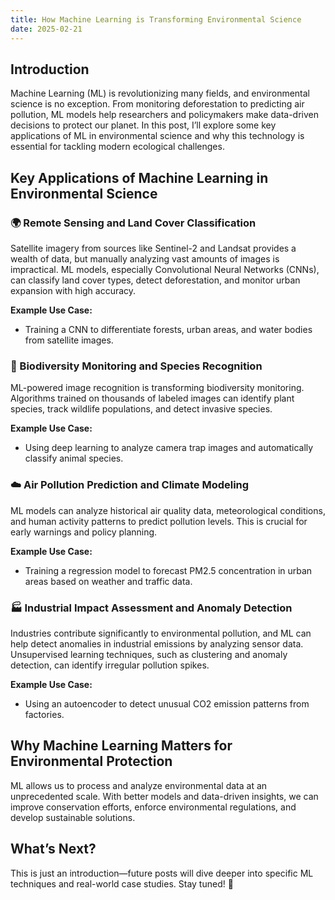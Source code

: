 ```yaml
---
title: How Machine Learning is Transforming Environmental Science
date: 2025-02-21
---
```


## Introduction  
Machine Learning (ML) is revolutionizing many fields, and environmental science is no exception. From monitoring deforestation to predicting air pollution, ML models help researchers and policymakers make data-driven decisions to protect our planet. In this post, I’ll explore some key applications of ML in environmental science and why this technology is essential for tackling modern ecological challenges.  

## Key Applications of Machine Learning in Environmental Science  

### 🌍 Remote Sensing and Land Cover Classification  
Satellite imagery from sources like Sentinel-2 and Landsat provides a wealth of data, but manually analyzing vast amounts of images is impractical. ML models, especially Convolutional Neural Networks (CNNs), can classify land cover types, detect deforestation, and monitor urban expansion with high accuracy.  

**Example Use Case:**  
- Training a CNN to differentiate forests, urban areas, and water bodies from satellite images.  

### 🌱 Biodiversity Monitoring and Species Recognition  
ML-powered image recognition is transforming biodiversity monitoring. Algorithms trained on thousands of labeled images can identify plant species, track wildlife populations, and detect invasive species.  

**Example Use Case:**  
- Using deep learning to analyze camera trap images and automatically classify animal species.  

### ☁️ Air Pollution Prediction and Climate Modeling  
ML models can analyze historical air quality data, meteorological conditions, and human activity patterns to predict pollution levels. This is crucial for early warnings and policy planning.  

**Example Use Case:**  
- Training a regression model to forecast PM2.5 concentration in urban areas based on weather and traffic data.  

### 🏭 Industrial Impact Assessment and Anomaly Detection  
Industries contribute significantly to environmental pollution, and ML can help detect anomalies in industrial emissions by analyzing sensor data. Unsupervised learning techniques, such as clustering and anomaly detection, can identify irregular pollution spikes.  

**Example Use Case:**  
- Using an autoencoder to detect unusual CO2 emission patterns from factories.  

## Why Machine Learning Matters for Environmental Protection  
ML allows us to process and analyze environmental data at an unprecedented scale. With better models and data-driven insights, we can improve conservation efforts, enforce environmental regulations, and develop sustainable solutions.  

## What’s Next?  
This is just an introduction—future posts will dive deeper into specific ML techniques and real-world case studies. Stay tuned! 🚀  
